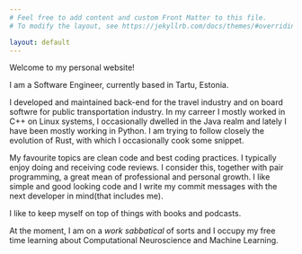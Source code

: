 ```yaml
---
# Feel free to add content and custom Front Matter to this file.
# To modify the layout, see https://jekyllrb.com/docs/themes/#overriding-theme-defaults

layout: default
---
```


Welcome to my personal website!

I am a Software Engineer, currently based in Tartu, Estonia.

I developed and maintained back-end for the travel industry and on board softwre for public transportation industry. In my carreer I mostly worked in C++ on Linux systems, I occasionally dwelled in the Java realm and lately I have been mostly working in Python. 
I am trying to follow closely the evolution of Rust, with which I occasionally cook some snippet.

My favourite topics are clean code and best coding practices. I typically enjoy doing and receiving code reviews. I consider this, together with pair programming, a great mean of professional and personal growth. I like simple and good looking code and I write my commit messages with the next developer in mind(that includes me).

I like to keep myself on top of things with books and podcasts.

At the moment, I am on a *work sabbatical* of sorts and I occupy my free time learning about Computational Neuroscience and Machine Learning.
